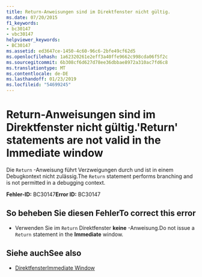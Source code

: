 ```yaml
---
title: Return-Anweisungen sind im Direktfenster nicht gültig.
ms.date: 07/20/2015
f1_keywords:
- bc30147
- vbc30147
helpviewer_keywords:
- BC30147
ms.assetid: ed3647ce-1450-4c60-96c6-2bfe49cf62d5
ms.openlocfilehash: 1a62320261e2eff3a40ffe9662c998cda06f5f2c
ms.sourcegitcommit: 6b308cf6d627d78ee36dbbae8972a310ac7fd6c8
ms.translationtype: MT
ms.contentlocale: de-DE
ms.lasthandoff: 01/23/2019
ms.locfileid: "54699245"
---
```

# <a name="return-statements-are-not-valid-in-the-immediate-window"></a><span data-ttu-id="064c8-102">Return-Anweisungen sind im Direktfenster nicht gültig.</span><span class="sxs-lookup"><span data-stu-id="064c8-102">'Return' statements are not valid in the Immediate window</span></span>
<span data-ttu-id="064c8-103">Die `Return` -Anweisung führt Verzweigungen durch und ist in einem Debugkontext nicht zulässig.</span><span class="sxs-lookup"><span data-stu-id="064c8-103">The `Return` statement performs branching and is not permitted in a debugging context.</span></span>  
  
 <span data-ttu-id="064c8-104">**Fehler-ID:** BC30147</span><span class="sxs-lookup"><span data-stu-id="064c8-104">**Error ID:** BC30147</span></span>  
  
## <a name="to-correct-this-error"></a><span data-ttu-id="064c8-105">So beheben Sie diesen Fehler</span><span class="sxs-lookup"><span data-stu-id="064c8-105">To correct this error</span></span>  
  
-   <span data-ttu-id="064c8-106">Verwenden Sie im `Return` Direktfenster **keine** -Anweisung.</span><span class="sxs-lookup"><span data-stu-id="064c8-106">Do not issue a `Return` statement in the **Immediate** window.</span></span>  
  
## <a name="see-also"></a><span data-ttu-id="064c8-107">Siehe auch</span><span class="sxs-lookup"><span data-stu-id="064c8-107">See also</span></span>
- [<span data-ttu-id="064c8-108">Direktfenster</span><span class="sxs-lookup"><span data-stu-id="064c8-108">Immediate Window</span></span>](/visualstudio/ide/reference/immediate-window)
